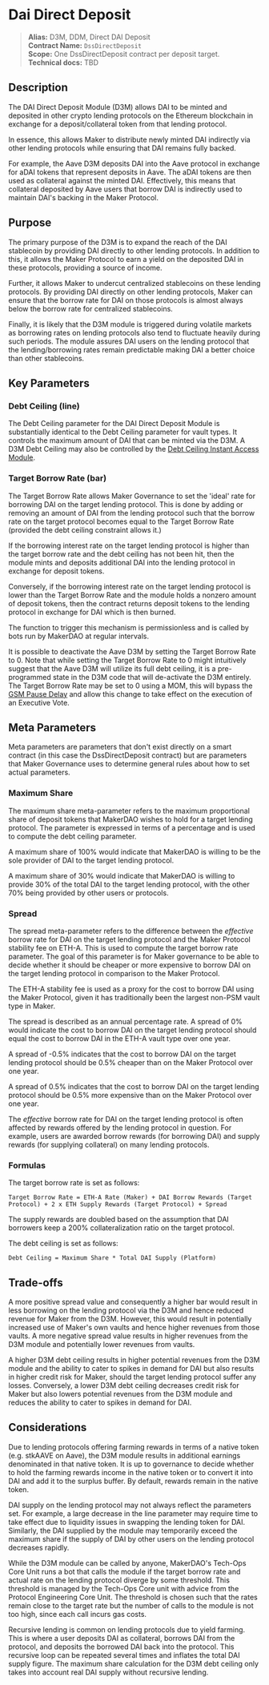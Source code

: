 # Dai Direct Deposit

>**Alias:** D3M, DDM, Direct DAI Deposit  
>**Contract Name:** `DssDirectDeposit`  
>**Scope:** One DssDirectDeposit contract per deposit target.  
>**Technical docs:** TBD  

## Description

The DAI Direct Deposit Module (D3M) allows DAI to be minted and deposited in other crypto lending protocols on the Ethereum blockchain in exchange for a deposit/collateral token from that lending protocol.

In essence, this allows Maker to distribute newly minted DAI indirectly via other lending protocols while ensuring that DAI remains fully backed. 

For example, the Aave D3M deposits DAI into the Aave protocol in exchange for aDAI tokens that represent deposits in Aave. The aDAI tokens are then used as collateral against the minted DAI. Effectively, this means that collateral deposited by Aave users that borrow DAI is indirectly used to maintain DAI's backing in the Maker Protocol. 

## Purpose

The primary purpose of the D3M is to expand the reach of the DAI stablecoin by providing DAI directly to other lending protocols. In addition to this, it allows the Maker Protocol to earn a yield on the deposited DAI in these protocols, providing a source of income. 

Further, it allows Maker to undercut centralized stablecoins on these lending protocols. By providing DAI directly on other lending protocols, Maker can ensure that the borrow rate for DAI on those protocols is almost always below the borrow rate for centralized stablecoins. 

Finally, it is likely that the D3M module is triggered during volatile markets as borrowing rates on lending protocols also tend to fluctuate heavily during such periods. The module assures DAI users on the lending protocol that the lending/borrowing rates remain predictable making DAI a better choice than other stablecoins.

## Key Parameters

### Debt Ceiling (line) 
The Debt Ceiling parameter for the DAI Direct Deposit Module is substantially identical to the Debt Ceiling parameter for vault types. It controls the maximum amount of DAI that can be minted via the D3M. A D3M Debt Ceiling may also be controlled by the [Debt Ceiling Instant Access Module](../module-index/module-dciam.md).

### Target Borrow Rate (bar) 
The Target Borrow Rate allows Maker Governance to set the 'ideal' rate for borrowing DAI on the target lending protocol. This is done by adding or removing an amount of DAI from the lending protocol such that the borrow rate on the target protocol becomes equal to the Target Borrow Rate (provided the debt ceiling constraint allows it.) 

If the borrowing interest rate on the target lending protocol is higher than the target borrow rate and the debt ceiling has not been hit, then the module mints and deposits additional DAI into the lending protocol in exchange for deposit tokens.

Conversely, if the borrowing interest rate on the target lending protocol is lower than the Target Borrow Rate and the module holds a nonzero amount of deposit tokens, then the contract returns deposit tokens to the lending protocol in exchange for DAI which is then burned. 

The function to trigger this mechanism is permissionless and is called by bots run by MakerDAO at regular intervals.

It is possible to deactivate the Aave D3M by setting the Target Borrow Rate to 0. Note that while setting the Target Borrow Rate to 0 might intuitively suggest that the Aave D3M will utilize its full debt ceiling, it is a pre-programmed state in the D3M code that will de-activate the D3M entirely. The Target Borrow Rate may be set to 0 using a MOM, this will bypass the [GSM Pause Delay](../parameter-index/core/param-gsm-pause-delay.md) and allow this change to take effect on the execution of an Executive Vote.

## Meta Parameters

Meta parameters are parameters that don't exist directly on a smart contract (in this case the DssDirectDeposit contract) but are parameters that Maker Governance uses to determine general rules about how to set actual parameters.

### Maximum Share

The maximum share meta-parameter refers to the maximum proportional share of deposit tokens that MakerDAO wishes to hold for a target lending protocol. The parameter is expressed in terms of a percentage and is used to compute the debt ceiling parameter.

A maximum share of 100% would indicate that MakerDAO is willing to be the sole provider of DAI to the target lending protocol.

A maximum share of 30% would indicate that MakerDAO is willing to provide 30% of the total DAI to the target lending protocol, with the other 70% being provided by other users or protocols. 

### Spread

The spread meta-parameter refers to the difference between the _effective_ borrow rate for DAI on the target lending protocol and the Maker Protocol stability fee on ETH-A. This is used to compute the target borrow rate parameter. The goal of this parameter is for Maker governance to be able to decide whether it should be cheaper or more expensive to borrow DAI on the target lending protocol in comparison to the Maker Protocol. 

The ETH-A stability fee is used as a proxy for the cost to borrow DAI using the Maker Protocol, given it has traditionally been the largest non-PSM vault type in Maker.

The spread is described as an annual percentage rate. A spread of 0% would indicate the cost to borrow DAI on the target lending protocol should equal the cost to borrow DAI in the ETH-A vault type over one year.

A spread of -0.5% indicates that the cost to borrow DAI on the target lending protocol should be 0.5% cheaper than on the Maker Protocol over one year.

A spread of 0.5% indicates that the cost to borrow DAI on the target lending protocol should be 0.5% more expensive than on the Maker Protocol over one year.

The _effective_ borrow rate for DAI on the target lending protocol is often affected by rewards offered by the lending protocol in question. For example, users are awarded borrow rewards (for borrowing DAI) and supply rewards (for supplying collateral) on many lending protocols. 

### Formulas

The target borrow rate is set as follows:

``Target Borrow Rate = ETH-A Rate (Maker) + DAI Borrow Rewards (Target Protocol) + 2 x ETH Supply Rewards (Target Protocol) + Spread`` 

The supply rewards are doubled based on the assumption that DAI borrowers keep a 200% collateralization ratio on the target protocol.

The debt ceiling is set as follows:

``Debt Ceiling = Maximum Share * Total DAI Supply (Platform)`` 

## Trade-offs

A more positive spread value and consequently a higher bar would result in less borrowing on the lending protocol via the D3M and hence reduced revenue for Maker from the D3M. However, this would result in potentially increased use of Maker's own vaults and hence higher revenues from those vaults. A more negative spread value results in higher revenues from the D3M module and potentially lower revenues from vaults. 

A higher D3M debt ceiling results in higher potential revenues from the D3M module and the ability to cater to spikes in demand for DAI but also results in higher credit risk for Maker, should the target lending protocol suffer any losses. Conversely, a lower D3M debt ceiling decreases credit risk for Maker but also lowers potential revenues from the D3M module and reduces the ability to cater to spikes in demand for DAI.

## Considerations

Due to lending protocols offering farming rewards in terms of a native token (e.g. stkAAVE on Aave), the D3M module results in additional earnings denominated in that native token. It is up to governance to decide whether to hold the farming rewards income in the native token or to convert it into DAI and add it to the surplus buffer. By default, rewards remain in the native token.

DAI supply on the lending protocol may not always reflect the parameters set. For example, a large decrease in the line parameter may require time to take effect due to liquidity issues in swapping the lending token for DAI. Similarly, the DAI supplied by the module may temporarily exceed the maximum share if the supply of DAI by other users on the lending protocol decreases rapidly.

While the D3M module can be called by anyone, MakerDAO's Tech-Ops Core Unit runs a bot that calls the module if the target borrow rate and actual rate on the lending protocol diverge by some threshold. This threshold is managed by the Tech-Ops Core unit with advice from the Protocol Engineering Core Unit. The threshold is chosen such that the rates remain close to the target rate but the number of calls to the module is not too high, since each call incurs gas costs.

Recursive lending is common on lending protocols due to yield farming. This is where a user deposits DAI as collateral, borrows DAI from the protocol, and deposits the borrowed DAI back into the protocol. This recursive loop can be repeated several times and inflates the total DAI supply figure. The maximum share calculation for the D3M debt ceiling only takes into account real DAI supply without recursive lending. 






